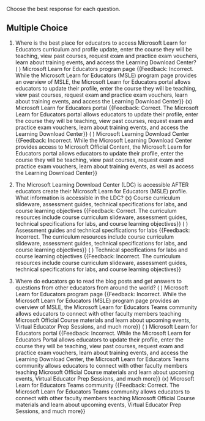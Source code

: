 Choose the best response for each question.

## Multiple Choice
1. Where is the best place for educators to access Microsoft Learn for Educators curriculum and profile update, enter the course they will be teaching, view past courses, request exam and practice exam vouchers, learn about training events, and access the Learning Download Center?
( ) Microsoft Learn for Educators program page {{Feedback: Incorrect. While the Microsoft Learn for Educators (MSLE) program page provides an overview of MSLE, the Microsoft Learn for Educators portal allows educators to update their profile, enter the course they will be teaching, view past courses, request exam and practice exam vouchers, learn about training events, and access the Learning Download Center}}
(x) Microsoft Learn for Educators portal {{Feedback: Correct. The Microsoft Learn for Educators portal allows educators to update their profile, enter the course they will be teaching, view past courses, request exam and practice exam vouchers, learn about training events, and access the Learning Download Center}}
( ) Microsoft Learning Download Center {{Feedback: Incorrect. While the Microsoft Learning Download Center provides access to Microsoft Official Content, the Microsoft Learn for Educators portal allows educators to update their profile, enter the course they will be teaching, view past courses, request exam and practice exam vouchers, learn about training events, as well as access the Learning Download Center}}

2. The Microsoft Learning Download Center (LDC) is accessible AFTER educators create their Microsoft Learn for Educators (MSLE) profile. What information is accessible in the LDC? 
(x) Course curriculum slideware, assessment guides, technical specifications for labs, and course learning objectives {{Feedback: Correct. The curriculum resources include course curriculum slideware, assessment guides, technical specifications for labs, and course learning objectives}}
( ) Assessment guides and technical specifications for labs {{Feedback: Incorrect. The curriculum resources include course curriculum slideware, assessment guides, technical specifications for labs, and course learning objectives}}
( ) Technical specifications for labs and course learning objectives {{Feedback: Incorrect. The curriculum resources include course curriculum slideware, assessment guides, technical specifications for labs, and course learning objectives}}

3. Where do educators go to read the blog posts and get answers to questions from other educators from around the world?
( )	Microsoft Learn for Educators program page {{Feedback: Incorrect. While the Microsoft Learn for Educators (MSLE) program page provides an overview of MSLE, the Microsoft Learn for Educators Teams community allows educators to connect with other faculty members teaching Microsoft Official Course materials and learn about upcoming events, Virtual Educator Prep Sessions, and much more}}
( )	Microsoft Learn for Educators portal {{Feedback: Incorrect. While the Microsoft Learn for Educators Portal allows educators to update their profile, enter the course they will be teaching, view past courses, request exam and practice exam vouchers, learn about training events, and access the Learning Download Center, the Microsoft Learn for Educators Teams community allows educators to connect with other faculty members teaching Microsoft Official Course materials and learn about upcoming events, Virtual Educator Prep Sessions, and much more}}
(x) Microsoft Learn for Educators Teams community {{Feedback: Correct. The Microsoft Learn for Educators Teams community allows educators to connect with other faculty members teaching Microsoft Official Course materials and learn about upcoming events, Virtual Educator Prep Sessions, and much more}}